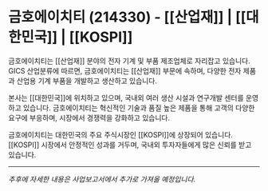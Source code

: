 # 금호에이치티 (214330) - [[산업재]] | [[대한민국]] | [[KOSPI]]

금호에이치티는 [[산업재]] 분야의 전자 기계 및 부품 제조업체로 자리잡고 있습니다. GICS 산업분류에 따르면, 금호에이치티는 [[산업재]] 부문에 속하며, 다양한 전자 제품과 산업용 기계 부품을 개발하고 생산하고 있습니다.

본사는 [[대한민국]]에 위치하고 있으며, 국내외 여러 생산 시설과 연구개발 센터를 운영하고 있습니다. 금호에이치티는 혁신적인 기술과 품질 높은 제품을 통해 고객의 다양한 요구에 부응하며, 시장에서 경쟁력을 강화하고 있습니다.

금호에이치티는 대한민국의 주요 주식시장인 [[KOSPI]]에 상장되어 있습니다. [[KOSPI]] 시장에서 안정적인 성과를 거두며, 국내외 투자자들에게 많은 신뢰를 받고 있습니다.

---

*추후에 자세한 내용은 사업보고서에서 추가로 가져올 예정입니다.*